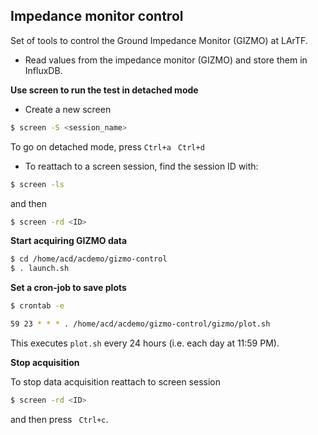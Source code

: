 ## Impedance monitor control
Set of tools to control the Ground Impedance Monitor (GIZMO) at LArTF.

* Read values from the impedance monitor (GIZMO) and store them in InfluxDB.


**Use screen to run the test in detached mode**
- Create a new screen
~~~bash
$ screen -S <session_name>
~~~
To go on detached mode, press ```Ctrl+a``` ``` Ctrl+d```

- To reattach to a screen session, find the session ID with:
~~~bash
$ screen -ls
~~~
and then 
~~~bash
$ screen -rd <ID>
~~~

**Start acquiring GIZMO data**
~~~bash
$ cd /home/acd/acdemo/gizmo-control
$ . launch.sh
~~~

**Set a cron-job to save plots**

~~~bash
$ crontab -e

59 23 * * * . /home/acd/acdemo/gizmo-control/gizmo/plot.sh
~~~

This executes `plot.sh` every 24 hours (i.e. each day at 11:59 PM).

**Stop acquisition**

To stop data acquisition reattach to screen session
~~~bash
$ screen -rd <ID>
~~~
and then press ``` Ctrl+c```.